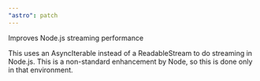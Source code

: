 ```yaml
---
"astro": patch
---
```


Improves Node.js streaming performance

This uses an AsyncIterable instead of a ReadableStream to do streaming in Node.js. This is a non-standard enhancement by Node, so this is done only in that environment.
